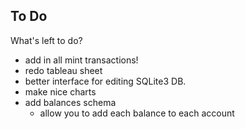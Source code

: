 To Do
---
What's left to do?

- add in all mint transactions!
- redo tableau sheet
- better interface for editing SQLite3 DB.
- make nice charts
- add balances schema
  - allow you to add each balance to each account
